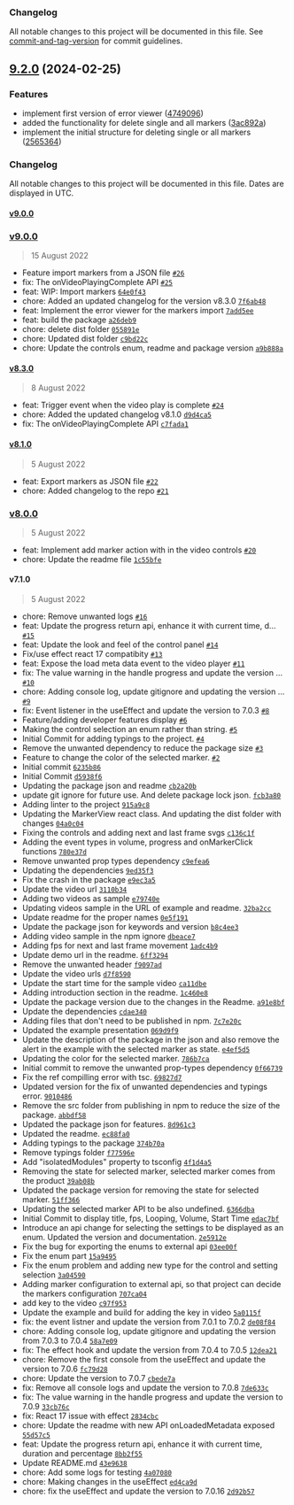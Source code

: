 ### Changelog

All notable changes to this project will be documented in this file. See [commit-and-tag-version](https://github.com/absolute-version/commit-and-tag-version) for commit guidelines.

## [9.2.0](https://github.com/amittkSharma/react-video-player-extended/compare/v9.1.0...v9.2.0) (2024-02-25)


### Features

* implement first version of error viewer ([4749096](https://github.com/amittkSharma/react-video-player-extended/commit/474909675c23f5688367561e2ccd0a2de2d0f85a))
* added the functionality for delete single and all markers ([3ac892a](https://github.com/amittkSharma/react-video-player-extended/commit/3ac892afa7d63babeb63cca0c80d1f7eb08fbb71))
* implement the initial structure for deleting single or all markers ([2565364](https://github.com/amittkSharma/react-video-player-extended/commit/2565364f9cd7a6eeb2bb50ddcda9a33260772d55))

### Changelog

All notable changes to this project will be documented in this file. Dates are displayed in UTC.

#### [v9.0.0](https://github.com/amittkSharma/react-video-player-extended/compare/v9.0.0...v9.0.0)

### [v9.0.0](https://github.com/amittkSharma/react-video-player-extended/compare/v8.3.0...v9.0.0)

> 15 August 2022

- Feature import markers from a JSON file [`#26`](https://github.com/amittkSharma/react-video-player-extended/pull/26)
- fix: The onVideoPlayingComplete API [`#25`](https://github.com/amittkSharma/react-video-player-extended/pull/25)
- feat: WIP: Import markers [`64e0f43`](https://github.com/amittkSharma/react-video-player-extended/commit/64e0f4356808589c818f29c5f3b6ae0595e8b235)
- chore: Added an updated changelog for the version v8.3.0 [`7f6ab48`](https://github.com/amittkSharma/react-video-player-extended/commit/7f6ab48600437e42ab03015efbad7ac0bab151a0)
- feat: Implement the error viewer for the markers import [`7add5ee`](https://github.com/amittkSharma/react-video-player-extended/commit/7add5ee3e425673b2ebb174a7b4b746065617cbc)
- feat: build the package [`a26deb9`](https://github.com/amittkSharma/react-video-player-extended/commit/a26deb964c08a233496924054e632485d6ea920e)
- chore: delete dist folder [`055891e`](https://github.com/amittkSharma/react-video-player-extended/commit/055891ec9f2b78164bc0ab1325373f97912edda9)
- chore: Updated dist folder [`c9bd22c`](https://github.com/amittkSharma/react-video-player-extended/commit/c9bd22cf48b6289d6854d01622bb42ff4f106357)
- chore: Update the controls enum, readme and package version [`a9b888a`](https://github.com/amittkSharma/react-video-player-extended/commit/a9b888a4477ae09c7465cc0c2afd963345e495fe)

#### [v8.3.0](https://github.com/amittkSharma/react-video-player-extended/compare/v8.1.0...v8.3.0)

> 8 August 2022

- feat: Trigger event when the video play is complete [`#24`](https://github.com/amittkSharma/react-video-player-extended/pull/24)
- chore: Added the updated changelog v8.1.0 [`d9d4ca5`](https://github.com/amittkSharma/react-video-player-extended/commit/d9d4ca5de3241d83fb287bf66b1f921ee933e4ac)
- fix: The onVideoPlayingComplete API [`c7fada1`](https://github.com/amittkSharma/react-video-player-extended/commit/c7fada1d5be51a412bb7da3b57c39ec2ff22128d)

#### [v8.1.0](https://github.com/amittkSharma/react-video-player-extended/compare/v8.0.0...v8.1.0)

> 5 August 2022

- feat: Export markers as JSON file [`#22`](https://github.com/amittkSharma/react-video-player-extended/pull/22)
- chore: Added changelog to the repo [`#21`](https://github.com/amittkSharma/react-video-player-extended/pull/21)

### [v8.0.0](https://github.com/amittkSharma/react-video-player-extended/compare/v7.1.0...v8.0.0)

> 5 August 2022

- feat: Implement add marker action with in the video controls [`#20`](https://github.com/amittkSharma/react-video-player-extended/pull/20)
- chore: Update the readme file [`1c55bfe`](https://github.com/amittkSharma/react-video-player-extended/commit/1c55bfe199fdaf217c50a32ec10a1b8d2c5fcbd6)

#### v7.1.0

> 5 August 2022

- chore: Remove unwanted logs [`#16`](https://github.com/amittkSharma/react-video-player-extended/pull/16)
- feat: Update the progress return api, enhance it with current time, d… [`#15`](https://github.com/amittkSharma/react-video-player-extended/pull/15)
- feat: Update the look and feel of the control panel [`#14`](https://github.com/amittkSharma/react-video-player-extended/pull/14)
- Fix/use effect react 17 compatibity [`#13`](https://github.com/amittkSharma/react-video-player-extended/pull/13)
- feat: Expose the load meta data event to the video player [`#11`](https://github.com/amittkSharma/react-video-player-extended/pull/11)
- fix: The value warning in the handle progress and update the version … [`#10`](https://github.com/amittkSharma/react-video-player-extended/pull/10)
- chore: Adding console log, update gitignore and updating the version … [`#9`](https://github.com/amittkSharma/react-video-player-extended/pull/9)
- fix: Event listener in the useEffect and update the version to 7.0.3 [`#8`](https://github.com/amittkSharma/react-video-player-extended/pull/8)
- Feature/adding developer features display [`#6`](https://github.com/amittkSharma/react-video-player-extended/pull/6)
- Making the control selection an enum rather than string. [`#5`](https://github.com/amittkSharma/react-video-player-extended/pull/5)
- Initial Commit for adding typings to the project. [`#4`](https://github.com/amittkSharma/react-video-player-extended/pull/4)
- Remove the unwanted dependency to reduce the package size [`#3`](https://github.com/amittkSharma/react-video-player-extended/pull/3)
- Feature to change the color of the selected marker. [`#2`](https://github.com/amittkSharma/react-video-player-extended/pull/2)
- Initial commit [`6235b86`](https://github.com/amittkSharma/react-video-player-extended/commit/6235b86309874d9836316a6a37e27f382ab29b16)
- Initial Commit [`d5938f6`](https://github.com/amittkSharma/react-video-player-extended/commit/d5938f626eb8f432f566488acbc6ea8cb242c613)
- Updating the package json and readme [`cb2a20b`](https://github.com/amittkSharma/react-video-player-extended/commit/cb2a20b836e81816a47b30f764d12473a55d83e6)
- update git ignore for future use. And delete package lock json. [`fcb3a80`](https://github.com/amittkSharma/react-video-player-extended/commit/fcb3a80ec18584ca49b3c35ebecf0ae3a1a5fea0)
- Adding linter to the project [`915a9c8`](https://github.com/amittkSharma/react-video-player-extended/commit/915a9c851d0616ba7e0f78a6b02153521203d980)
- Updating the MarkerView react class. And updating the dist folder with changes [`04a0c04`](https://github.com/amittkSharma/react-video-player-extended/commit/04a0c04deb91f9d128b79781116a6a91d5343a5a)
- Fixing the controls and adding next and last frame svgs [`c136c1f`](https://github.com/amittkSharma/react-video-player-extended/commit/c136c1f58d974877e4fb207e87ea701ea8584099)
- Adding the event types in volume, progress and onMarkerClick functions [`780e37d`](https://github.com/amittkSharma/react-video-player-extended/commit/780e37da47fd6601f46733660c77d6ecff86ad2a)
- Remove unwanted prop types dependency [`c9efea6`](https://github.com/amittkSharma/react-video-player-extended/commit/c9efea6cf8121e2237a1dee42a756750d12e3283)
- Updating the dependencies [`9ed35f3`](https://github.com/amittkSharma/react-video-player-extended/commit/9ed35f396ef85671fcb10a899bc1a2250d7b35e2)
- Fix the crash in the package [`e9ec3a5`](https://github.com/amittkSharma/react-video-player-extended/commit/e9ec3a54a036215660f6943e941c50c43a4472b8)
- Update the video url [`3110b34`](https://github.com/amittkSharma/react-video-player-extended/commit/3110b3429ee7915934e4e25a666cb8da4003203b)
- Adding two videos as sample [`e79740e`](https://github.com/amittkSharma/react-video-player-extended/commit/e79740e32ff43f20e2b19239ac508119a95d1f65)
- Updating videos sample in the URL of example and readme. [`32ba2cc`](https://github.com/amittkSharma/react-video-player-extended/commit/32ba2cc4c6385a359db167b3c13f227585a116d1)
- Update readme for the proper names [`0e5f191`](https://github.com/amittkSharma/react-video-player-extended/commit/0e5f1916ee85fd9da325042470666c86df33bc90)
- Update the package json for keywords and version [`b8c4ee3`](https://github.com/amittkSharma/react-video-player-extended/commit/b8c4ee3809447fcd3041459c1dacad2422d7a64f)
- Adding video sample in the npm ignore [`dbeace7`](https://github.com/amittkSharma/react-video-player-extended/commit/dbeace7331805c65d3470e04817fae927cf9cdf8)
- Adding fps for next and last frame movement [`1adc4b9`](https://github.com/amittkSharma/react-video-player-extended/commit/1adc4b977ba3759798316b23d31fe15d4f57fa35)
- Update demo url in the readme. [`6ff3294`](https://github.com/amittkSharma/react-video-player-extended/commit/6ff3294d74f0d7778ebc3b3ceb76709c108b01eb)
- Remove the unwanted header [`f9097ad`](https://github.com/amittkSharma/react-video-player-extended/commit/f9097ad8dc624482ba390407941947c85a7d8ebe)
- Update the video urls [`d7f8590`](https://github.com/amittkSharma/react-video-player-extended/commit/d7f8590bafcadc1a10abec1e6034f8e37c7c96ae)
- Update the start time for the sample video [`ca11dbe`](https://github.com/amittkSharma/react-video-player-extended/commit/ca11dbe01714c64b53bffa1114eca15a712a2028)
- Adding introduction section in the readme. [`1c460e8`](https://github.com/amittkSharma/react-video-player-extended/commit/1c460e8aa824095b56a9b2a3092fbb1f73d324fb)
- Update the package version due to the changes in the Readme. [`a91e8bf`](https://github.com/amittkSharma/react-video-player-extended/commit/a91e8bf279b7dbd19ed49c3abb5f8971f09edf28)
- Update the dependencies [`cdae340`](https://github.com/amittkSharma/react-video-player-extended/commit/cdae3400f632b351d2565452a986bed800dcc57d)
- Adding files that don't need to be published in npm. [`7c7e20c`](https://github.com/amittkSharma/react-video-player-extended/commit/7c7e20c556fd657dff2689051a3675f6edc2954f)
- Updated the example presentation [`069d9f9`](https://github.com/amittkSharma/react-video-player-extended/commit/069d9f9f5d59c5ee7b10376422103547ef489512)
- Update the description of the package in the json and also remove the alert in the example with the selected marker as state. [`e4ef5d5`](https://github.com/amittkSharma/react-video-player-extended/commit/e4ef5d5d513991b94c66cddf2fb01b1c7c5919ec)
- Updating the color for the selected marker. [`786b7ca`](https://github.com/amittkSharma/react-video-player-extended/commit/786b7ca997101cce0ef3c3130a3863b63e88fde8)
- Initial commit to remove the unwanted prop-types dependency [`0f66739`](https://github.com/amittkSharma/react-video-player-extended/commit/0f66739579efb39f6ccca214f461b83345faf82a)
- Fix the ref compilling error with tsc. [`69827d7`](https://github.com/amittkSharma/react-video-player-extended/commit/69827d7d5169568e067e3f035ec2d8f4dffd524b)
- Updated version for the fix of unwanted dependencies and typings error. [`9010486`](https://github.com/amittkSharma/react-video-player-extended/commit/9010486cca8df42398a92d5c7bcc0adf6d820969)
- Remove the src folder from publishing in npm to reduce the size of the package. [`abbdf58`](https://github.com/amittkSharma/react-video-player-extended/commit/abbdf586a79f915740fe0af7a7d8ceb7aa3435a4)
- Updated the package json for features. [`8d961c3`](https://github.com/amittkSharma/react-video-player-extended/commit/8d961c3f472be216ca3c7322c295aa4e0313cfda)
- Updated the readme. [`ec88fa0`](https://github.com/amittkSharma/react-video-player-extended/commit/ec88fa0d9c2f5c4cfdaf24c7bd1703e5d2da3008)
- Adding typings to the package [`374b70a`](https://github.com/amittkSharma/react-video-player-extended/commit/374b70af42ff7d7c57178cdc38ec8fb33cb55237)
- Remove typings folder [`f77596e`](https://github.com/amittkSharma/react-video-player-extended/commit/f77596e4865ff56f5d27ac57e6ddb3bef08c9ad6)
- Add "isolatedModules" property to tsconfig [`4f1d4a5`](https://github.com/amittkSharma/react-video-player-extended/commit/4f1d4a5c6c3d620c74ee7842b545e66defff1a8b)
- Removing the state for selected marker, selected marker comes from the product [`39ab08b`](https://github.com/amittkSharma/react-video-player-extended/commit/39ab08bd775cfd997a1d5742623fb6577268af90)
- Updated the package version for removing the state for selected marker. [`51ff366`](https://github.com/amittkSharma/react-video-player-extended/commit/51ff366fe8e4979a9b7d2da6a190904ae9946bd2)
- Updating the selected marker API to be also undefined. [`6366dba`](https://github.com/amittkSharma/react-video-player-extended/commit/6366dba58bedc054ba133112dd8915697fdc1b68)
- Initial Commit to display title, fps, Looping, Volume, Start Time [`edac7bf`](https://github.com/amittkSharma/react-video-player-extended/commit/edac7bfd67b2269e956492b2c2ce387c30f80949)
- Introduce an api change for selecting the settings to be displayed as an enum. Updated the version and documentation. [`2e5912e`](https://github.com/amittkSharma/react-video-player-extended/commit/2e5912e5958f4bb4e50ffea5905c1f85740242c9)
- Fix the bug for exporting the enums to external api [`03ee00f`](https://github.com/amittkSharma/react-video-player-extended/commit/03ee00f05d8f1f08600ff50e168bb43f0b10900c)
- Fix the enum part [`15a9495`](https://github.com/amittkSharma/react-video-player-extended/commit/15a94955d67f7a9dfc7a054f8d8d0c27733ac651)
- Fix the enum problem and adding new type for the control and setting selection [`3a04590`](https://github.com/amittkSharma/react-video-player-extended/commit/3a04590b1a6e7535a8fa871c021d150c39e73937)
- Adding marker configuration to external api, so that project can decide the markers configuration [`707ca04`](https://github.com/amittkSharma/react-video-player-extended/commit/707ca04d1bdf8600bf4363bf4a0908ce3ed68e9e)
- add key to the video [`c97f953`](https://github.com/amittkSharma/react-video-player-extended/commit/c97f95386bc0f559e19ffe5e8ed088e46ad310cb)
- Update the example and build for adding the key in video [`5a0115f`](https://github.com/amittkSharma/react-video-player-extended/commit/5a0115fb61d7b0ac053fa5c60eead707bb8ebade)
- fix: the event listner and update the version from 7.0.1 to 7.0.2 [`de08f84`](https://github.com/amittkSharma/react-video-player-extended/commit/de08f84df5c36740e1f3bf4a8137feb9149631e9)
- chore: Adding console log, update gitignore and updating the version from 7.0.3 to 7.0.4 [`58a7e09`](https://github.com/amittkSharma/react-video-player-extended/commit/58a7e09ed93b1efd53734894ad6137474ffbba80)
- fix: The effect hook and update the version from 7.0.4 to 7.0.5 [`12dea21`](https://github.com/amittkSharma/react-video-player-extended/commit/12dea212ece785e68e61f86704e4ed72e0fb11b7)
- chore: Remove the first console from the useEffect and update the version to 7.0.6 [`fc79d28`](https://github.com/amittkSharma/react-video-player-extended/commit/fc79d28b8cd979372778e125ea7aa6a2a69e7778)
- chore: Update the version to 7.0.7 [`cbede7a`](https://github.com/amittkSharma/react-video-player-extended/commit/cbede7af2911f381f408adbcbfc18f71b64e6746)
- fix: Remove all console logs and update the version to 7.0.8 [`7de633c`](https://github.com/amittkSharma/react-video-player-extended/commit/7de633ce1c962ddf7596efbfbae3a8ea7316847e)
- fix: The value warning in the handle progress and update the version to 7.0.9 [`33cb76c`](https://github.com/amittkSharma/react-video-player-extended/commit/33cb76ce55d271247d3aaf457ca06597f97899d5)
- fix: React 17 issue with effect [`2834cbc`](https://github.com/amittkSharma/react-video-player-extended/commit/2834cbc0aaa34f15a4347f73c858573d141ac07f)
- chore: Update the readme with new API onLoadedMetadata exposed [`55d57c5`](https://github.com/amittkSharma/react-video-player-extended/commit/55d57c597b5d3936f9a9e2dc4834ac737783f8db)
- feat: Update the progress return api, enhance it with current time, duration and percentage [`8bb2f55`](https://github.com/amittkSharma/react-video-player-extended/commit/8bb2f550b2019ef906b9baf9bf75e455efa8430c)
- Update README.md [`43e9638`](https://github.com/amittkSharma/react-video-player-extended/commit/43e96380bc981e4b5e1acc772f0f08855e0a4cef)
- chore: Add some logs for testing [`4a07080`](https://github.com/amittkSharma/react-video-player-extended/commit/4a07080981e1669b66f80f20d7f897653f05cfb7)
- chore: Making changes in the useEffect [`ed4ca9d`](https://github.com/amittkSharma/react-video-player-extended/commit/ed4ca9d8b197f9208573f486cf242faa073d3c42)
- chore: fix the useEffect and update the version to  7.0.16 [`2d92b57`](https://github.com/amittkSharma/react-video-player-extended/commit/2d92b57543fbb4a0555214c4edcc256ddf4e0408)
